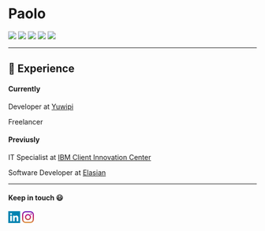   
# Paolo
[![](https://img.shields.io/badge/OS-Ubuntu-orange?style=for-the-badge&logo=ubuntu)](https://ubuntu.com/)
[![](https://img.shields.io/badge/OS-Fedora-blue?style=for-the-badge&logo=fedora)](https://fedora.com/)
[![](https://img.shields.io/badge/OS-REDHAT-red?style=for-the-badge&logo=redhat)](https://www.redhat.com/en)
[![](https://img.shields.io/badge/Editor-VS%20Code-blue?style=for-the-badge&logo=visualstudiocode)](https://code.visualstudio.com/)
[![](https://img.shields.io/badge/JavaScript-black?style=for-the-badge&logo=javascript)](https://developer.mozilla.org/en-US/docs/Web/javascript)
<hr>

## :briefcase: Experience 

#### Currently
Developer at [Yuwipi](https://www.yuwpi.de/)

Freelancer

#### Previusly
IT Specialist at [IBM Client Innovation Center](https://www.ibm.com)

Software Developer at [Elasian](https://www.elaisian.com)

<hr>

#### Keep in touch :smiley:
[![](/images/linkedin.png)](https://www.linkedin.com/in/paolo-lagalante/)
[![](/images/instagram.png)](https://www.instagram.com/paololagalante/)
<!--
## :dart: Goals

#### Current
- [ ] Improve my career
- [ ] Enjoy experiece abroad
- [ ] Create a software house
- [ ] Partecipate to Hackathons

#### Completed
- [x] Start a programmer career
- [x] Attended a startups accelerator program
-->

<!--
**Dantesk/Dantesk** is a ✨ _special_ ✨ repository because its `README.md` (this file) appears on your GitHub profile.

Here are some ideas to get you started:

- 🔭 I’m currently working on ...
- 🌱 I’m currently learning ...
- 👯 I’m looking to collaborate on ...
- 🤔 I’m looking for help with ...
- 💬 Ask me about ...
- 📫 How to reach me: ...
- 😄 Pronouns: ...
- ⚡ Fun fact: ...
-->
